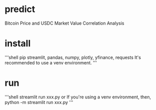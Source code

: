 # predict
Bitcoin Price and USDC Market Value Correlation Analysis

# install
'''shell
pip streamlit, pandas, numpy, plotly, yfinance, requests
It's recommended to use a venv environment.
'''

# run
'''shell
streamlit run xxx.py
or
If you're using a venv environment, then,
python -m streamlit run xxx.py
'''

